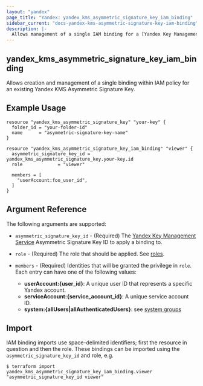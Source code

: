 ```yaml
---
layout: "yandex"
page_title: "Yandex: yandex_kms_asymmetric_signature_key_iam_binding"
sidebar_current: "docs-yandex-kms-asymmetric-signature-key-iam-binding"
description: |-
  Allows management of a single IAM binding for a [Yandex Key Management Service](https://cloud.yandex.com/docs/kms/).
---
```


## yandex\_kms\_asymmetric\_signature\_key\_iam\_binding

Allows creation and management of a single binding within IAM policy for
an existing Yandex KMS Asymmetric Signature Key.

## Example Usage

```hcl
resource "yandex_kms_asymmetric_signature_key" "your-key" {
  folder_id = "your-folder-id"
  name      = "asymmetric-signature-key-name"
}

resource "yandex_kms_asymmetric_signature_key_iam_binding" "viewer" {
  asymmetric_signature_key_id = yandex_kms_asymmetric_signature_key.your-key.id
  role             = "viewer"

  members = [
    "userAccount:foo_user_id",
  ]
}
```

## Argument Reference

The following arguments are supported:

* `asymmetric_signature_key_id` - (Required) The [Yandex Key Management Service](https://cloud.yandex.com/docs/kms/) Asymmetric Signature Key ID to apply a binding to.

* `role` - (Required) The role that should be applied. See [roles](https://cloud.yandex.com/docs/kms/security/).

* `members` - (Required) Identities that will be granted the privilege in `role`.
  Each entry can have one of the following values:
    * **userAccount:{user_id}**: A unique user ID that represents a specific Yandex account.
    * **serviceAccount:{service_account_id}**: A unique service account ID.
    * **system:{allUsers|allAuthenticatedUsers}**: see [system groups](https://cloud.yandex.com/docs/iam/concepts/access-control/system-group)

## Import

IAM binding imports use space-delimited identifiers; first the resource in question and then the role.
These bindings can be imported using the `asymmetric_signature_key_id` and role, e.g.

```
$ terraform import yandex_kms_asymmetric_signature_key_iam_binding.viewer "asymmetric_signature_key_id viewer"
```
